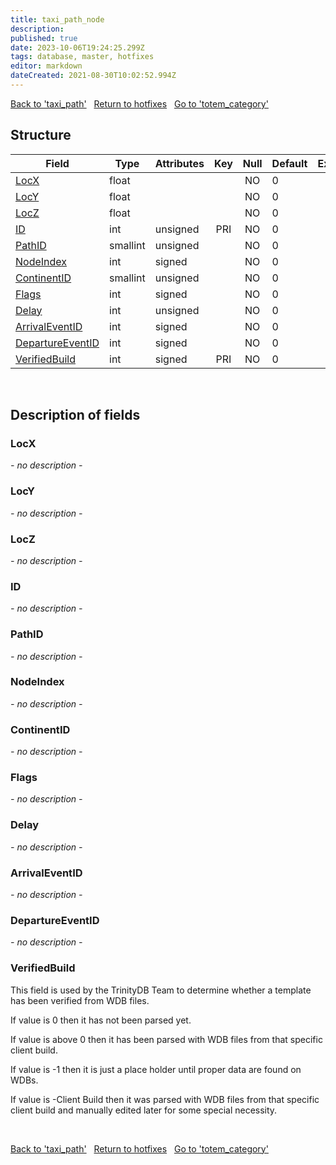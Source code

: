 ```yaml
---
title: taxi_path_node
description: 
published: true
date: 2023-10-06T19:24:25.299Z
tags: database, master, hotfixes
editor: markdown
dateCreated: 2021-08-30T10:02:52.994Z
---
```


<a href="https://trinitycore.info/en/database/master/hotfixes/taxi_path" class="mt-5 v-btn v-btn--depressed v-btn--flat v-btn--outlined theme--light v-size--default darkblue--text text--lighten-3"><span class="v-btn__content"><i aria-hidden="true" class="v-icon notranslate v-icon--left mdi mdi-arrow-left theme--light"></i><span>Back to 'taxi_path'</span></span></a>&nbsp;&nbsp;&nbsp;<a href="https://trinitycore.info/en/database/master/hotfixes/home" class="mt-5 v-btn v-btn--depressed v-btn--flat v-btn--outlined theme--light v-size--default darkblue--text text--lighten-3"><span class="v-btn__content"><i aria-hidden="true" class="v-icon notranslate v-icon--left mdi mdi-home-outline theme--light"></i><span>Return to hotfixes</span></span></a>&nbsp;&nbsp;&nbsp;<a href="https://trinitycore.info/en/database/master/hotfixes/totem_category" class="mt-5 v-btn v-btn--depressed v-btn--flat v-btn--outlined theme--light v-size--default darkblue--text text--lighten-3"><span class="v-btn__content"><span>Go to 'totem_category'</span><i aria-hidden="true" class="v-icon notranslate v-icon--right mdi mdi-arrow-right theme--light"></i></span></a>

## Structure

| Field | Type | Attributes | Key | Null | Default | Extra | Comment |
| --- | --- | --- | :---: | :---: | --- | --- | --- |
| [LocX](#locx) | float |  |  | NO | 0 |  |  |
| [LocY](#locy) | float |  |  | NO | 0 |  |  |
| [LocZ](#locz) | float |  |  | NO | 0 |  |  |
| [ID](#id-alt) | int | unsigned | PRI | NO | 0 |  |  |
| [PathID](#pathid) | smallint | unsigned |  | NO | 0 |  |  |
| [NodeIndex](#nodeindex) | int | signed |  | NO | 0 |  |  |
| [ContinentID](#continentid) | smallint | unsigned |  | NO | 0 |  |  |
| [Flags](#flags) | int | signed |  | NO | 0 |  |  |
| [Delay](#delay) | int | unsigned |  | NO | 0 |  |  |
| [ArrivalEventID](#arrivaleventid) | int | signed |  | NO | 0 |  |  |
| [DepartureEventID](#departureeventid) | int | signed |  | NO | 0 |  |  |
| [VerifiedBuild](#verifiedbuild) | int | signed | PRI | NO | 0 |  |  |
&nbsp;
## Description of fields

### LocX
*- no description -*
&nbsp;

### LocY
*- no description -*
&nbsp;

### LocZ
*- no description -*
&nbsp;

### ID <!-- {#id-alt} -->
*- no description -*
&nbsp;

### PathID
*- no description -*
&nbsp;

### NodeIndex
*- no description -*
&nbsp;

### ContinentID
*- no description -*
&nbsp;

### Flags
*- no description -*
&nbsp;

### Delay
*- no description -*
&nbsp;

### ArrivalEventID
*- no description -*
&nbsp;

### DepartureEventID
*- no description -*
&nbsp;

### VerifiedBuild
This field is used by the TrinityDB Team to determine whether a template has been verified from WDB files.

If value is 0 then it has not been parsed yet.

If value is above 0 then it has been parsed with WDB files from that specific client build.

If value is -1 then it is just a place holder until proper data are found on WDBs.

If value is -Client Build then it was parsed with WDB files from that specific client build and manually edited later for some special necessity.

&nbsp;

<a href="https://trinitycore.info/en/database/master/hotfixes/taxi_path" class="mt-5 v-btn v-btn--depressed v-btn--flat v-btn--outlined theme--light v-size--default darkblue--text text--lighten-3"><span class="v-btn__content"><i aria-hidden="true" class="v-icon notranslate v-icon--left mdi mdi-arrow-left theme--light"></i><span>Back to 'taxi_path'</span></span></a>&nbsp;&nbsp;&nbsp;<a href="https://trinitycore.info/en/database/master/hotfixes/home" class="mt-5 v-btn v-btn--depressed v-btn--flat v-btn--outlined theme--light v-size--default darkblue--text text--lighten-3"><span class="v-btn__content"><i aria-hidden="true" class="v-icon notranslate v-icon--left mdi mdi-home-outline theme--light"></i><span>Return to hotfixes</span></span></a>&nbsp;&nbsp;&nbsp;<a href="https://trinitycore.info/en/database/master/hotfixes/totem_category" class="mt-5 v-btn v-btn--depressed v-btn--flat v-btn--outlined theme--light v-size--default darkblue--text text--lighten-3"><span class="v-btn__content"><span>Go to 'totem_category'</span><i aria-hidden="true" class="v-icon notranslate v-icon--right mdi mdi-arrow-right theme--light"></i></span></a>
